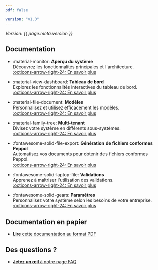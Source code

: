 ```yaml
---
pdf: false

version: "v1.0"
---
```


<span class="version-label">*Version: {{ page.meta.version }}*</span>

## Documentation

<div class="grid cards" markdown>

- :material-monitor: **Aperçu du système**  
  Découvrez les fonctionnalités principales et l'architecture.  
  [:octicons-arrow-right-24: En savoir plus](System%20Overview/index.md)

- :material-view-dashboard: **Tableau de bord**  
  Explorez les fonctionnalités interactives du tableau de bord.  
  [:octicons-arrow-right-24: En savoir plus](System%20Overview/Dashboard.md)

- :material-file-document: **Modèles**  
  Personnalisez et utilisez efficacement les modèles.  
  [:octicons-arrow-right-24: En savoir plus](System%20Overview/Template.md)

- :material-family-tree: **Multi-tenant**  
  Divisez votre système en différents sous-systèmes.  
  [:octicons-arrow-right-24: En savoir plus](Multi%20tenant%20system/index.md)

- :fontawesome-solid-file-export: **Génération de fichiers conformes Peppol**  
  Automatisez vos documents pour obtenir des fichiers conformes Peppol.  
  [:octicons-arrow-right-24: En savoir plus](Peppol/Introduction.md)

- :fontawesome-solid-laptop-file: **Validations**  
  Apprenez à maîtriser l'utilisation des validations.  
  [:octicons-arrow-right-24: En savoir plus](System%20Overview/Validations.md)

- :fontawesome-solid-gears: **Paramètres**  
  Personnalisez votre système selon les besoins de votre entreprise.  
  [:octicons-arrow-right-24: En savoir plus](System%20Overview/Settings.md)

</div>

## Documentation en papier

- [__Lire__ cette documentation au format PDF](../pdfs/fr/merged.pdf)

## Des questions ?

- [__Jetez un œil__ à notre page FAQ](FAQ.md)
